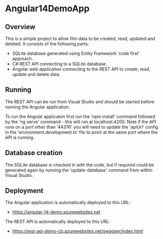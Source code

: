 # Angular14DemoApp

## Overview

This is a simple project to allow film data to be created, read, updated and deleted. It consists of the following parts:

- SQLite database generated using Entity Framework 'code first' approach. 
- C# REST API connecting to a SQLite database.
- Angular web application connecting to the REST API to create, read, update and delete data.

## Running

The REST API can be run from Visual Studio and should be started before running the Angular application. 

To run the Angular applicaton first run the 'npm install' command followed by the 'ng serve' command - this will run at localhost:4200. Note if the API runs on a port other than '44376' you will need to update the 'apiUrl' config in the 'environment.development.ts' file to point at the same port where the API is running.

## Database creation

The SQLite database is checked in with the code, but if required could be generated again by running the 'update-database' command from within Visual Studio.

## Deployment
The Angular application is automatically deployed to this URL:
- https://angular-14-demo.azurewebsites.net

The REST API is automatically deployed to this URL:
- https://rest-api-demo-cb.azurewebsites.net/swagger/index.html